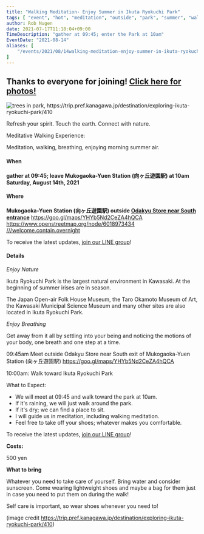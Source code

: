 ```yaml
---
title: "Walking Meditation- Enjoy Summer in Ikuta Ryokuchi Park"
tags: [ "event", "hot", "meditation", "outside", "park", "summer", "walk" ]
author: Rob Nugen
date: 2021-07-17T11:18:04+09:00
TimeDescription: "gather at 09:45; enter the Park at 10am"
EventDate: "2021-08-14"
aliases: [
    "/events/2021/08/14walking-meditation-enjoy-summer-in-ikuta-ryokuchi-park",
]
---
```


## Thanks to everyone for joining!   [Click here for photos!](/blog/2021/08/14/walking-meditation-enjoy-summer-in-ikuta-ryokuchi-park/)

<img
src="https://b.robnugen.com/blog/2021/ikuta_ryokuchi_park_trees.jpg"
alt="trees in park, https://trip.pref.kanagawa.jp/destination/exploring-ikuta-ryokuchi-park/410"
class="title" />

Refresh your spirit. Touch the earth. Connect with nature.

Meditative Walking Experience:

Meditation, walking, breathing, enjoying morning summer air.

#### When

**gather at 09:45; leave Mukogaoka-Yuen Station (向ヶ丘遊園駅) at 10am Saturday, August 14th, 2021**

#### Where

**Mukogaoka-Yuen Station (向ヶ丘遊園駅) outside [Odakyu Store near South entrance](https://goo.gl/maps/YHYb5Nd2CeZA4hQCA)**  https://goo.gl/maps/YHYb5Nd2CeZA4hQCA https://www.openstreetmap.org/node/6018973434  [///welcome.contain.overnight](https://what3words.com/welcome.contain.overnight)

To receive the latest updates, [join our LINE group](/contact/)!

#### Details

*Enjoy Nature*

Ikuta Ryokuchi Park is the largest natural environment in Kawasaki. At the beginning of summer irises are in season.

The Japan Open-air Folk House Museum, the Taro Okamoto Museum of Art, the Kawasaki Municipal Science Museum and many other sites are also located in Ikuta Ryokuchi Park.

*Enjoy Breathing*

Get away from it all by settling into your being and noticing the
motions of your body, one breath and one step at a time.

09:45am Meet outside Odakyu Store near South exit of Mukogaoka-Yuen Station (向ヶ丘遊園駅)  https://goo.gl/maps/YHYb5Nd2CeZA4hQCA

10:00am: Walk toward Ikuta Ryokuchi Park

What to Expect:

* We will meet at 09:45 and walk toward the park at 10am.
* If it's raining, we will just walk around the park.
* If it's dry; we can find a place to sit.
* I will guide us in meditation, including walking meditation.
* Feel free to take off your shoes; whatever makes you comfortable.

To receive the latest updates, [join our LINE group](/contact/)!

**Costs:**

500 yen

**What to bring**

Whatever you need to take care of yourself.  Bring water and consider sunscreen.
Come wearing lightweight shoes and maybe a bag for them
just in case you need to put them on during the walk!

Self care is important, so wear shoes whenever you need to!

(image credit https://trip.pref.kanagawa.jp/destination/exploring-ikuta-ryokuchi-park/410)
